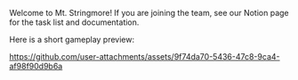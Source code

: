 Welcome to Mt. Stringmore! If you are joining the team, see our Notion page for the task list and documentation.

Here is a short gameplay preview:

https://github.com/user-attachments/assets/9f74da70-5436-47c8-9ca4-af98f90d9b6a

